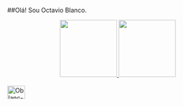 ##Olá! Sou Octavio Blanco.

<div align="center">
 <a href="https://github.com/OblancC">
 <img height="130em" src="https://github-readme-stats.vercel.app/api?username=OblancC&show_icons=true&theme=dark&include_all_commits=true&count_private=true"/>
 <img height="130em" src="https://github-readme-stats.vercel.app/api/top-langs/?username=OblancC&layout=compact&langs_count=7&theme=dark"/>
</div>

<div style="display: inline_blocks"><br>
            <img align="center" alt="Oblanc-C" height="30" width="40" src="https://cdn.jsdelivr.net/gh/devicons/devicon/icons/c/c-original.svg" />
</div>

##
